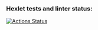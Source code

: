 ### Hexlet tests and linter status:
[![Actions Status](https://github.com/AlexSubach/python-project-lvl2/workflows/hexlet-check/badge.svg)](https://github.com/AlexSubach/python-project-lvl2/actions)

